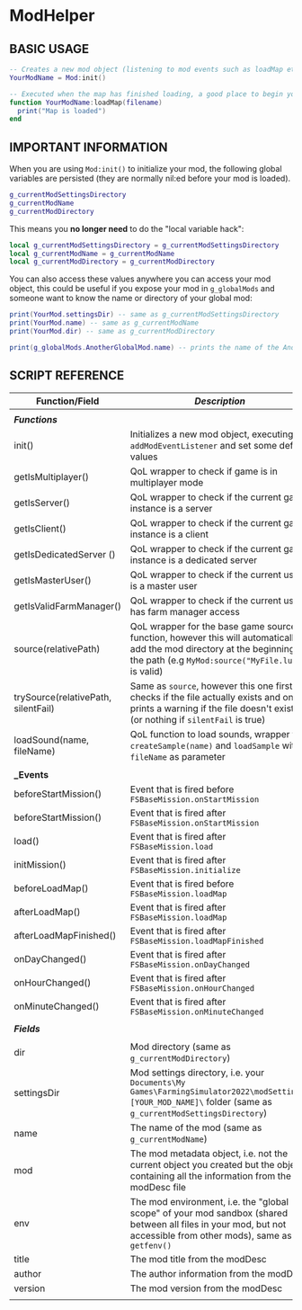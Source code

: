 # ModHelper


###


## BASIC USAGE

```lua
-- Creates a new mod object (listening to mod events such as loadMap etc)
YourModName = Mod:init()

-- Executed when the map has finished loading, a good place to begin your mod initialization
function YourModName:loadMap(filename) 
  print("Map is loaded")
end 
```

## IMPORTANT INFORMATION
When you are using `Mod:init()` to initialize your mod, the following global variables are persisted (they are normally nil:ed before your mod is loaded).

```lua
g_currentModSettingsDirectory
g_currentModName
g_currentModDirectory
```

This means you **no longer need** to do the "local variable hack":
```lua
local g_currentModSettingsDirectory = g_currentModSettingsDirectory
local g_currentModName = g_currentModName
local g_currentModDirectory = g_currentModDirectory
```

You can also access these values anywhere you can access your mod object, this could be useful if you expose your mod in `g_globalMods` and someone want to know the name or directory of your global mod:
```lua
print(YourMod.settingsDir) -- same as g_currentModSettingsDirectory
print(YourMod.name) -- same as g_currentModName
print(YourMod.dir) -- same as g_currentModDirectory

print(g_globalMods.AnotherGlobalMod.name) -- prints the name of the AnotherGlobalMod and is -not- the same as g_currentModName
```

## SCRIPT REFERENCE

| Function/Field | _Description_ |
|-|-|
|||
| **_Functions_** ||
|init()| Initializes a new mod object, executing `addModEventListener` and set some default values |
| getIsMultiplayer() | QoL wrapper to check if game is in multiplayer mode |
| getIsServer() | QoL wrapper to check if the current game instance is a server |
| getIsClient() | QoL wrapper to check if the current game instance is a client |
| getIsDedicatedServer () | QoL wrapper to check if the current game instance is a dedicated server |
| getIsMasterUser() | QoL wrapper to check if the current user is a master user |
| getIsValidFarmManager() | QoL wrapper to check if the current user has farm manager access |
| source(relativePath) | QoL wrapper for the base game source function, however this will automatically add the mod directory at the beginning of the path (e.g `MyMod:source("MyFile.lua")` is valid) |
| trySource(relativePath, silentFail) | Same as `source`, however this one first checks if the file actually exists and only prints a warning if the file doesn't exists (or nothing if `silentFail` is true) |
| loadSound(name, fileName) | QoL function to load sounds, wrapper for `createSample(name)` and `loadSample` with `fileName` as parameter |
|||
| **_Events** ||
|beforeStartMission()| Event that is fired before `FSBaseMission.onStartMission` |
|beforeStartMission()| Event that is fired after `FSBaseMission.onStartMission` |
|load()| Event that is fired after `FSBaseMission.load` |
|initMission()| Event that is fired after `FSBaseMission.initialize` |
|beforeLoadMap()| Event that is fired before `FSBaseMission.loadMap` |
|afterLoadMap()| Event that is fired after `FSBaseMission.loadMap` |
|afterLoadMapFinished()| Event that is fired after `FSBaseMission.loadMapFinished` |
|onDayChanged()| Event that is fired after `FSBaseMission.onDayChanged` |
|onHourChanged()| Event that is fired after `FSBaseMission.onHourChanged` |
|onMinuteChanged()| Event that is fired after `FSBaseMission.onMinuteChanged` |
|||
| **_Fields_** ||
|||
| dir | Mod directory (same as `g_currentModDirectory`) |
| settingsDir | Mod settings directory, i.e. your `Documents\My Games\FarmingSimulator2022\modSettings\[YOUR_MOD_NAME]\` folder (same as `g_currentModSettingsDirectory`) |
| name | The name of the mod (same as `g_currentModName`) |
| mod | The mod metadata object, i.e. not the current object you created but the object containing all the information from the modDesc file |
| env | The mod environment, i.e. the "global scope" of your mod sandbox (shared between all files in your mod, but not accessible from other mods), same as `getfenv()` |
| title | The mod title from the modDesc |
| author | The author information from the modDesc |
| version| The mod version from the modDesc |
|||